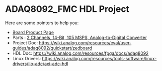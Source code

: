 # ADAQ8092_FMC HDL Project

Here are some pointers to help you:
  * [Board Product Page](https://www.analog.com/adaq8092)
  * Parts : [2 Channels, 14-Bit, 105 MSPS, Analog-to-Digital Converter](https://www.analog.com/adaq8092)
  * Project Doc: https://wiki.analog.com/resources/eval/user-guides/adaq8092/quickstart/zedboard
  * HDL Doc: https://wiki.analog.com/resources/fpga/docs/adaq8092
  * Linux Drivers: https://wiki.analog.com/resources/tools-software/linux-drivers/iio-adc/axi-adc-hdl
